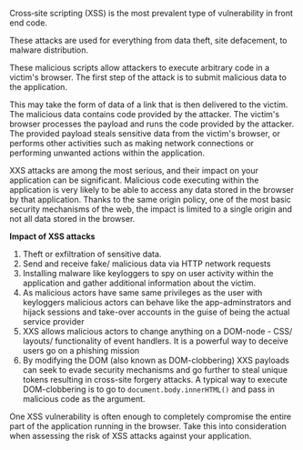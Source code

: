 Cross‑site scripting (XSS) is the most prevalent type of vulnerability in front end code. 

These attacks are used for everything from data theft, site defacement, to malware distribution.

These malicious scripts allow attackers to execute arbitrary code in a victim's browser. The first step of the attack is to submit malicious data to the application. 

This may take the form of data of a link that is then delivered to the victim. The malicious data contains code provided by the attacker. The victim's browser processes the payload and runs the code provided by the attacker. The provided payload steals sensitive data from the victim's browser, or performs other activities such as making network connections or performing unwanted actions within the application. 
 
XXS attacks are among the most serious, and their impact on your application can be significant. Malicious code executing within the application is very likely to be able to access any data stored in the browser by that application. Thanks to the same origin policy, one of the most basic security mechanisms of the web, the impact is limited to a single origin and not all data stored in the browser. 


__Impact of XSS attacks__

1. Theft or exfiltration of sensitive data.
2. Send and receive fake/ malicious data via HTTP network requests
3. Installing malware like keyloggers to spy on user activity within the application and gather additional information about the victim.  
4. As malicious actors have same same privileges as the user with keyloggers malicious actors can behave like the app-adminstrators and hijack sessions and take-over accounts in the guise of being the actual service provider
5. XXS allows malicious actors to change anything on a DOM-node - CSS/ layouts/ functionality of event handlers. It is a powerful way to deceive users go on a phishing mission
6. By modifying the DOM (also known as DOM-clobbering) XXS payloads can seek to evade security mechanisms and go further to  steal unique tokens resulting in cross-site forgery attacks.  A typical way to execute DOM-clobbering is to go to `document.body.innerHTML()` and pass in malicious code as the argument.

One XSS vulnerability is often enough to completely compromise the entire part of the application running in the browser. Take this into consideration when assessing the risk of XSS attacks against your application. 
 